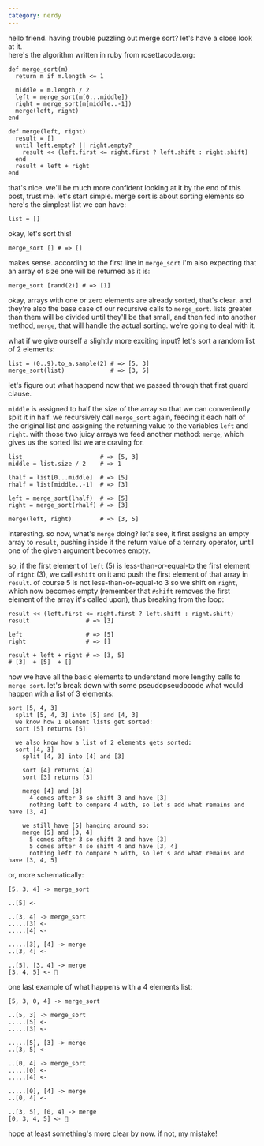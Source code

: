 ```yaml
---
category: nerdy
---
```

hello friend. having trouble puzzling out merge sort? let's have a close look at it.<br>here's the algorithm written in ruby from rosettacode.org:
```
def merge_sort(m)
  return m if m.length <= 1

  middle = m.length / 2
  left = merge_sort(m[0...middle])
  right = merge_sort(m[middle..-1])
  merge(left, right)
end

def merge(left, right)
  result = []
  until left.empty? || right.empty?
    result << (left.first <= right.first ? left.shift : right.shift)
  end
  result + left + right
end
```
that's nice. we'll be much more confident looking at it by the end of this post, trust me. let's start simple. merge sort is about sorting elements so here's the simplest list we can have:

    list = []

okay, let's sort this!

    merge_sort [] # => []

makes sense. according to the first line in `merge_sort` i'm also expecting that an array of size one will be returned as it is:

    merge_sort [rand(2)] # => [1]

okay, arrays with one or zero elements are already sorted, that's clear. and they're also the base case of our recursive calls to `merge_sort`. lists greater than them will be divided until they'll be that small, and then fed into another method, `merge`, that will handle the actual sorting. we're going to deal with it.

what if we give ourself a slightly more exciting input? let's sort a random list of 2 elements:

    list = (0..9).to_a.sample(2) # => [5, 3]
    merge_sort(list)             # => [3, 5]

let's figure out what happend now that we passed through that first guard clause.

`middle` is assigned to half the size of the array so that we can conveniently split it in half. we recursively call `merge_sort` again, feeding it each half of the original list and assigning the returning value to the variables `left` and `right`. with those two juicy arrays we feed another method: `merge`, which gives us the sorted list we are craving for.
```
list                      # => [5, 3]
middle = list.size / 2    # => 1

lhalf = list[0...middle]  # => [5]
rhalf = list[middle..-1]  # => [3]

left = merge_sort(lhalf)  # => [5]
right = merge_sort(rhalf) # => [3]

merge(left, right)        # => [3, 5]
```
interesting. so now, what's `merge` doing? let's see, it first assigns an empty array to `result`, pushing inside it the return value of a ternary operator, until one of the given argument becomes empty.

so, if the first element of `left` (5) is less-than-or-equal-to the first element of `right` (3), we call `#shift` on it and push the first element of that array in `result`. of course 5 is not less-than-or-equal-to 3 so we shift on `right`, which now becomes empty (remember that `#shift` removes the first element of the array it's called upon), thus breaking from the loop:
```
result << (left.first <= right.first ? left.shift : right.shift)
result                # => [3]

left                  # => [5]
right                 # => []

result + left + right # => [3, 5]
# [3]  + [5]  + []
```
now we have all the basic elements to understand more lengthy calls to `merge_sort`. let's break down with some pseudopseudocode what would happen with a list of 3 elements:
```
sort [5, 4, 3]
  split [5, 4, 3] into [5] and [4, 3]
  we know how 1 element lists get sorted:
  sort [5] returns [5]

  we also know how a list of 2 elements gets sorted:
  sort [4, 3]
    split [4, 3] into [4] and [3]

    sort [4] returns [4]
    sort [3] returns [3]

    merge [4] and [3]
      4 comes after 3 so shift 3 and have [3]
      nothing left to compare 4 with, so let's add what remains and have [3, 4]

    we still have [5] hanging around so:
    merge [5] and [3, 4]
      5 comes after 3 so shift 3 and have [3]
      5 comes after 4 so shift 4 and have [3, 4]
      nothing left to compare 5 with, so let's add what remains and have [3, 4, 5]
```
or, more schematically:
```
[5, 3, 4] -> merge_sort

..[5] <-

..[3, 4] -> merge_sort
.....[3] <-
.....[4] <-

.....[3], [4] -> merge
..[3, 4] <-

..[5], [3, 4] -> merge
[3, 4, 5] <- 🎉
```
one last example of what happens with a 4 elements list:
```
[5, 3, 0, 4] -> merge_sort

..[5, 3] -> merge_sort
.....[5] <-
.....[3] <-

.....[5], [3] -> merge
..[3, 5] <-

..[0, 4] -> merge_sort
.....[0] <-
.....[4] <-

.....[0], [4] -> merge
..[0, 4] <-

..[3, 5], [0, 4] -> merge
[0, 3, 4, 5] <- 🎉
```
hope at least something's more clear by now. if not, my mistake!
